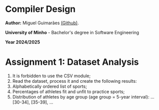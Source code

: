# Compiler Design

**Author:** Miguel Guimarães [(Github)](https://github.com/miguel-amg).

**University of Minho** - Bachelor's degree in Software Engineering

**Year 2024/2025**

# Assignment 1: Dataset Analysis

1. It is forbidden to use the CSV module;
2. Read the dataset, process it and create the following results:
1. Alphabetically ordered list of sports;
2. Percentages of athletes fit and unfit to practice sports;
3. Distribution of athletes by age group (age group = 5-year interval): ... [30-34], [35-39], ...